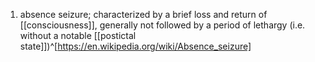 1. absence seizure; characterized by a brief loss and return of [[consciousness]], generally not followed by a period of lethargy (i.e. without a notable [[postictal state]])^[https://en.wikipedia.org/wiki/Absence_seizure]
